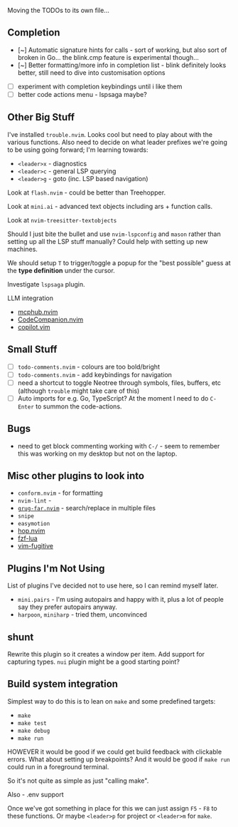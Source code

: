 Moving the TODOs to its own file...

## Completion

  - [~] Automatic signature hints for calls - sort of working, but also sort of broken in Go... the blink.cmp feature is experimental though...
  - [~] Better formatting/more info in completion list - blink definitely looks better, still need to dive into customisation options
  - [ ] experiment with completion keybindings until i like them
  - [ ] better code actions menu - lspsaga maybe?

## Other Big Stuff

I've installed `trouble.nvim`. Looks cool but need to play about with the various functions. Also need to decide on what leader prefixes we're going to be using going forward; I'm learning towards:

  - `<leader>x` - diagnostics
  - `<leader>c` - general LSP querying
  - `<leader>g` - goto (inc. LSP based navigation)

Look at `flash.nvim` - could be better than Treehopper.

Look at `mini.ai` - advanced text objects including ars + function calls.

Look at `nvim-treesitter-textobjects`

Should I just bite the bullet and use `nvim-lspconfig` and `mason` rather than setting up all the LSP stuff manually? Could help with setting up new machines.

We should setup `T` to trigger/toggle a popup for the "best possible" guess at the __type definition__ under the cursor.

Investigate `lspsaga` plugin.

LLM integration
  - [mcphub.nvim](https://github.com/ravitemer/mcphub.nvim)
  - [CodeCompanion.nvim](https://codecompanion.olimorris.dev/)
  - [copilot.vim](https://github.com/github/copilot.vim)

## Small Stuff

  - [ ] `todo-comments.nvim` - colours are too bold/bright
  - [ ] `todo-comments.nvim` - add keybindings for navigation
  - [ ] need a shortcut to toggle Neotree through symbols, files, buffers, etc (although `trouble` might take care of this)
  - [ ] Auto imports for e.g. Go, TypeScript? At the moment I need to do `C-Enter` to summon the code-actions.

## Bugs

  - need to get block commenting working with `C-/` - seem to remember this was working on my desktop but not on the laptop.

## Misc other plugins to look into

  - `conform.nvim` - for formatting
  - `nvim-lint` -
  - [`grug-far.nvim`](https://www.lazyvim.org/plugins/editor#grug-farnvim) - search/replace in multiple files
  - `snipe`
  - `easymotion`
  - [hop.nvim](https://github.com/smoka7/hop.nvim)
  - [fzf-lua](https://github.com/ibhagwan/fzf-lua)
  - [vim-fugitive](https://github.com/tpope/vim-fugitive)

## Plugins I'm Not Using

List of plugins I've decided not to use here, so I can remind myself later.

  - `mini.pairs` - I'm using autopairs and happy with it, plus a lot of people say they prefer autopairs anyway.
  - `harpoon`, `miniharp` - tried them, unconvinced

## shunt

Rewrite this plugin so it creates a window per item.
Add support for capturing types.
`nui` plugin might be a good starting point?

## Build system integration

Simplest way to do this is to lean on `make` and some predefined targets:

  - `make`
  - `make test`
  - `make debug`
  - `make run`

HOWEVER it would be good if we could get build feedback with clickable errors.
What about setting up breakpoints?
And it would be good if `make run` could run in a foreground terminal.

So it's not quite as simple as just "calling make".

Also - .env support

Once we've got something in place for this we can just assign `F5` - `F8` to these functions. Or maybe `<leader>p` for project or `<leader>m` for `make`.
